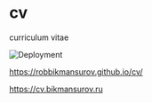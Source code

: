 # cv
curriculum vitae

![Deployment](https://github.com/RobBikmansurov/cv/workflows/Deployment/badge.svg)

https://robbikmansurov.github.io/cv/

https://cv.bikmansurov.ru
